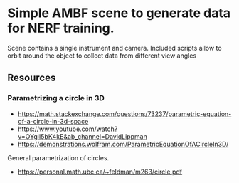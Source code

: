 # Simple AMBF scene to generate data for NERF training.

Scene contains a single instrument and camera. Included scripts allow to orbit around the object to collect data from different view angles

## Resources

### Parametrizing a circle in 3D
- https://math.stackexchange.com/questions/73237/parametric-equation-of-a-circle-in-3d-space
- https://www.youtube.com/watch?v=OYgiI5bK4kE&ab_channel=DavidLippman
- https://demonstrations.wolfram.com/ParametricEquationOfACircleIn3D/

General parametrization of circles.
- https://personal.math.ubc.ca/~feldman/m263/circle.pdf
